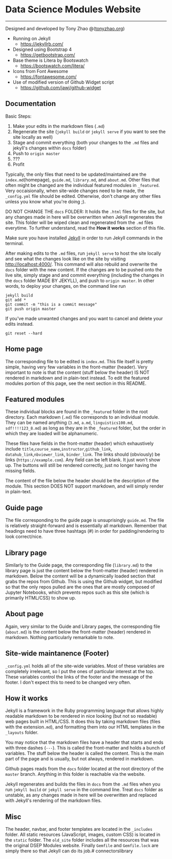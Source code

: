 # Data Science Modules Website
___

Designed and developed by Tony Zhao @([tonyzhao.org](http://tonyzhao.org))

* Running on Jekyll
	- <https://jekyllrb.com/>
* Designed using Bootstrap 4 
	- <https://getbootstrap.com/>
* Base theme is Litera by Bootswatch
	- <https://bootswatch.com/litera/>
* Icons from Font Awesome
	- <https://fontawesome.com/>
* Use of modified version of Github Widget script
	- <https://github.com/jawj/github-widget>

## Documentation

Basic Steps:
1) Make your edits in the markdown files (`.md`)
2) Regenerate the site (`jekyll build` or `jekyll serve` if you want to see the site locally as well)
3) Stage and commit everything (both your changes to the `.md` files and jekyll's changes within `docs` folder)
4) Push to `origin master`
5) ???
6) Profit


Typically, the only files that need to be updated/maintained are the `index.md`(homepage), `guide.md`, `library.md`, and `about.md`. Other files that often might be changed are the individual featured modules in `_featured`. Very occaisionally, when site-wide changes need to be made, the `_config.yml` file should be edited. Otherwise, don't change any other files unless you know what you're doing ;).

DO NOT CHANGE THE `docs` FOLDER: It holds the `.html` files for the site, but any changes made in here will be overwritten when Jekyll regenerates the site. This folder will be wiped clean and regenerated from the `.md` files everytime. To further understand, read the __How it works__ section of this file.

Make sure you have installed [Jekyll](https://jekyllrb.com/docs/installation/) in order to run Jekyll commands in the terminal.

After making edits to the `.md` files, run `jekyll serve` to host the site locally and see what the changes look like on the site by visiting [http://localhost:4000/](http://localhost:4000/). This command will also rebuild and overwrite the `docs` folder with the new content. If the changes are to be pushed onto the live site, simply stage and and commit everything (including the changes in the `docs` folder MADE BY JEKYLL), and push to `origin master`. In other words, to deploy your changes, on the command line run

```
jekyll build
git add *
git commit -m "this is a commit message"
git push origin master
```

If you've made unwanted changes and you want to cancel and delete your edits instead.

```
git reset --hard
```

## Home page

The corresponding file to be edited is `index.md`. This file itself is pretty simple, having very few variables in the front-matter (header). Very important to note is that the content (stuff below the header) IS NOT rendered in markdown and in plain-text instead. To edit the featured modules portion of this page, see the next section in this README.

## Featured modules

These individual blocks are found in the `_featured` folder in the root directory. Each markdown (`.md`) file corresponds to an individual module. They can be named anything (`3.md`, `a.md`, `linguistics100.md`, `sdf!!!!123_8.md`) as long as they are in the `_featured` folder, but the order in which they are loaded will be alphanumeric.

These files have fields in the front-matter (header) which exhaustively include `title`,`course_name`,`instructor`,`github_link`, `datahub_link`,`nbviewer_link`, `binder_link`. The links should (obviously) be links (`https://example.com`). Any field can be left blank. It just won't show up. The buttons will still be rendered correctly, just no longer having the missing fields.

The content of the file below the header should be the description of the module. This section DOES NOT support markdown, and will simply render in plain-text. 

## Guide page

The file corresponding to the guide page is unsuprisingly `guide.md`. The file is relatively straight-forward and is essentially all markdown. Remember that headings need to have three hashtags (#) in order for padding/rendering to look correct/nice.

## Library page

Similarly to the Guide page, the corresponding file (`library.md`) to the library page is just the content below the front-matter (header) rendered in markdown. Below the content will be a dynamically loaded section that grabs the repos from Github. This is using the Github widget, but modified so that the only repos pulled are the ones that are mostly composed of Jupyter Notebooks, which prevents repos such as this site (which is primarily HTML/CSS) to show up.

## About page

Again, very similar to the Guide and Library pages, the corresponding file (`about.md`) is the content below the front-matter (header) rendered in markdown. Nothing particularly remarkable to note.

## Site-wide maintanence (Footer)

`_config.yml` holds all of the site-wide variables. Most of these variables are completely irrelevant, so I put the ones of particular interest at the top. These variables control the links of the footer and the message of the footer. I don't expect this to need to be changed very often.

## How it works

Jekyll is a framework in the Ruby programming language that allows highly readable markdown to be rendered in nice looking (but not so readable) web pages built in HTML/CSS. It does this by taking markdown files (files with the extension`.md`), and formatting them into our HTML templates in the `_layouts` folder.

You may notice that the markdown files have a header that starts and ends with three dashes (`---`). This is called the front-matter and holds a bunch of variables. The stuff below the header is called the content. This is the main part of the page and is usually, but not always, rendered in markdown. 

Github pages reads from the `docs` folder located at the root directory of the `master` branch. Anything in this folder is reachable via the website. 

Jekyll regenerates and builds the files in `docs` from the `.md` files when you run `jekyll build` or `jekyll serve` in the command line. Treat `docs` folder as unstable, as any changes made in here will be overwritten and replaced with Jekyll's rendering of the markdown files.

## Misc

The header, navbar, and footer templates are located in the `_includes` folder. All static resources (JavaScript, images, custom CSS) is located in the `static` folder. The `old_site` folder includes all the resources that was the original DSEP Modules website. Finally `Gemfile` and `Gemfile.lock` are simply there so that Jekyll can do its job.# connectorslibrary
